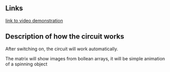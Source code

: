 ## Links
[link to video demonstration](https://drive.google.com/file/d/119oPth7AkiA-YwSCKTjAY5BZqCLU_Sm4/view?usp=drive_link)

## Description of how the circuit works
After switching on, the circuit will work automatically.

The matrix will show images from bollean arrays,
it will be simple animation of a spinning object

